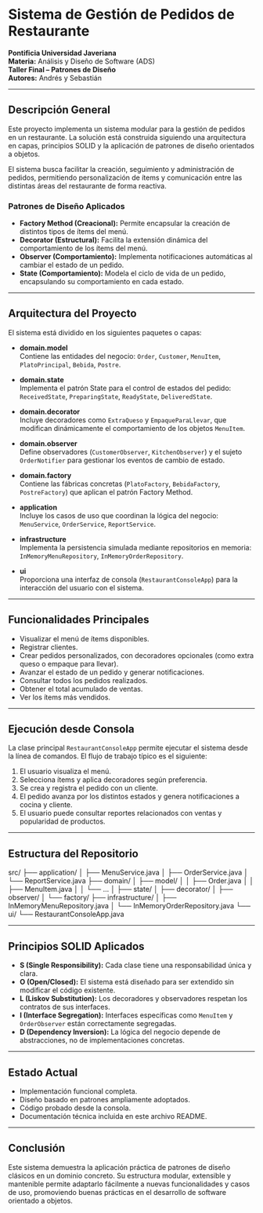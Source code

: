 # Sistema de Gestión de Pedidos de Restaurante

**Pontificia Universidad Javeriana**  
**Materia:** Análisis y Diseño de Software (ADS)  
**Taller Final – Patrones de Diseño**  
**Autores:** Andrés y Sebastián  

---

## Descripción General

Este proyecto implementa un sistema modular para la gestión de pedidos en un restaurante. La solución está construida siguiendo una arquitectura en capas, principios SOLID y la aplicación de patrones de diseño orientados a objetos.  

El sistema busca facilitar la creación, seguimiento y administración de pedidos, permitiendo personalización de ítems y comunicación entre las distintas áreas del restaurante de forma reactiva.

### Patrones de Diseño Aplicados

- **Factory Method (Creacional):** Permite encapsular la creación de distintos tipos de ítems del menú.  
- **Decorator (Estructural):** Facilita la extensión dinámica del comportamiento de los ítems del menú.  
- **Observer (Comportamiento):** Implementa notificaciones automáticas al cambiar el estado de un pedido.  
- **State (Comportamiento):** Modela el ciclo de vida de un pedido, encapsulando su comportamiento en cada estado.

---

## Arquitectura del Proyecto

El sistema está dividido en los siguientes paquetes o capas:

- **domain.model**  
  Contiene las entidades del negocio: `Order`, `Customer`, `MenuItem`, `PlatoPrincipal`, `Bebida`, `Postre`.

- **domain.state**  
  Implementa el patrón State para el control de estados del pedido: `ReceivedState`, `PreparingState`, `ReadyState`, `DeliveredState`.

- **domain.decorator**  
  Incluye decoradores como `ExtraQueso` y `EmpaqueParaLlevar`, que modifican dinámicamente el comportamiento de los objetos `MenuItem`.

- **domain.observer**  
  Define observadores (`CustomerObserver`, `KitchenObserver`) y el sujeto `OrderNotifier` para gestionar los eventos de cambio de estado.

- **domain.factory**  
  Contiene las fábricas concretas (`PlatoFactory`, `BebidaFactory`, `PostreFactory`) que aplican el patrón Factory Method.

- **application**  
  Incluye los casos de uso que coordinan la lógica del negocio: `MenuService`, `OrderService`, `ReportService`.

- **infrastructure**  
  Implementa la persistencia simulada mediante repositorios en memoria: `InMemoryMenuRepository`, `InMemoryOrderRepository`.

- **ui**  
  Proporciona una interfaz de consola (`RestaurantConsoleApp`) para la interacción del usuario con el sistema.

---

## Funcionalidades Principales

- Visualizar el menú de ítems disponibles.  
- Registrar clientes.  
- Crear pedidos personalizados, con decoradores opcionales (como extra queso o empaque para llevar).  
- Avanzar el estado de un pedido y generar notificaciones.  
- Consultar todos los pedidos realizados.  
- Obtener el total acumulado de ventas.  
- Ver los ítems más vendidos.

---

## Ejecución desde Consola

La clase principal `RestaurantConsoleApp` permite ejecutar el sistema desde la línea de comandos. El flujo de trabajo típico es el siguiente:

1. El usuario visualiza el menú.
2. Selecciona ítems y aplica decoradores según preferencia.
3. Se crea y registra el pedido con un cliente.
4. El pedido avanza por los distintos estados y genera notificaciones a cocina y cliente.
5. El usuario puede consultar reportes relacionados con ventas y popularidad de productos.

---

## Estructura del Repositorio

src/
├── application/
│ ├── MenuService.java
│ ├── OrderService.java
│ └── ReportService.java
├── domain/
│ ├── model/
│ │ ├── Order.java
│ │ ├── MenuItem.java
│ │ └── ...
│ ├── state/
│ ├── decorator/
│ ├── observer/
│ └── factory/
├── infrastructure/
│ ├── InMemoryMenuRepository.java
│ └── InMemoryOrderRepository.java
└── ui/
└── RestaurantConsoleApp.java


---

## Principios SOLID Aplicados

- **S (Single Responsibility):** Cada clase tiene una responsabilidad única y clara.  
- **O (Open/Closed):** El sistema está diseñado para ser extendido sin modificar el código existente.  
- **L (Liskov Substitution):** Los decoradores y observadores respetan los contratos de sus interfaces.  
- **I (Interface Segregation):** Interfaces específicas como `MenuItem` y `OrderObserver` están correctamente segregadas.  
- **D (Dependency Inversion):** La lógica del negocio depende de abstracciones, no de implementaciones concretas.

---

## Estado Actual

- Implementación funcional completa.  
- Diseño basado en patrones ampliamente adoptados.  
- Código probado desde la consola.  
- Documentación técnica incluida en este archivo README.

---

## Conclusión

Este sistema demuestra la aplicación práctica de patrones de diseño clásicos en un dominio concreto. Su estructura modular, extensible y mantenible permite adaptarlo fácilmente a nuevas funcionalidades y casos de uso, promoviendo buenas prácticas en el desarrollo de software orientado a objetos.
